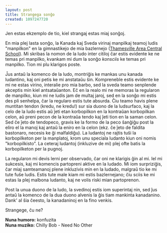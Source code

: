 ```yaml
---
layout: post
title: Strangega sonĝo
created: 1097247720
---
```

Jen estas ekzemplo de tio, kiel strangaj estas miaj sonĝoj.

En mia plej lasta sonĝo, la Kanada kaj Sveda virinaj manpilkaj teamoj ludis "manpilkon" en la gimnastikejo de mia bazlernejo ([Thamesville Area Central School](http://thamesville.lkdsb.net/)).  Mi skribas la nomon de la ludo inter citiloj ĉar estis evidente ke ne temas pri manpilko, kvankam mi dum la sonĝo <i>konsciis</i> ke temas pri manpilko.  Tion mi plu klarigos poste.

Ĵus antaŭ la komenco de la ludo, montriĝis ke mankas unu kanada ludantino, kaj oni petis ke mi anstataŭu ŝin.  Kompreneble estis evidente ke mi ne estas virino, interalie pro mia barbo, sed la sveda teamo senplende akceptis min kiel antsataŭanton.  Eĉ en la realo mi ne memoras la regularon de manpilko, kiun mi ne ludis jam de multaj jaroj, sed en la sonĝo mi estis des pli senhelpa, ĉar la regularo estis tute absurda.  Ĉiu teamo havis plene muntitan tendon (kredu, ne kredu!) sur sia duono de la ludsurfaco, kaj la celo de la ludo estis aŭ ĵeti etan korbopilkon en la kontraŭan korbopilkan celon, aŭ preni pecon de la kontraŭa tendo kaj ĵeti tion en la saman celon.  Sed ĉe ĵeto de tendopeco, gravis ke la formo de la peco ŝanĝiĝu post la eliro el la manoj kaj antaŭ la eniro en la celon (ekz. ĉe ĵeto de faldita bastonaro, necesis ke ĝi malfaldiĝu).  La ludantoj ne rajtis tuŝi la korbopilketon per la manplatoj, krom unu speciala ludanto kiun oni nomis "korbopilkisto".  La ceteraj ludantoj (inkluzive de mi) plej ofte batis la korbopilketon per la pugnoj.

La regularon mi devis lerni per observado, ĉar oni ne klarigis ĝin al mi.  Iel mi sukcesis, kaj mi komencis partopreni aktive en la ludado.  Mi iom surpriziĝis, ĉar miaj samteamanoj plene inkluzivis min en la ludado, malgraŭ tio ke mi tute fuŝe ludis.  Estis tute male kiam mi estis bazlernejano; ĉiu sciis ke mi estas la plej malbona ludanto, kaj ne volis riski mian partoprenon.

Post la unua duono de la ludo, la svedinoj estis iom superintaj nin, sed ĵus antaŭ la komenco de la dua duono alvenis la ĝis tiam mankinta kanadanino.  Dank' al ŝia ĉeesto, la kanadaninoj en la fino venkis.

Strangege, ĉu ne?

**Nuna humoro:** konfuzita  
**Nuna muziko:** Chilly Bob - Need No Other
